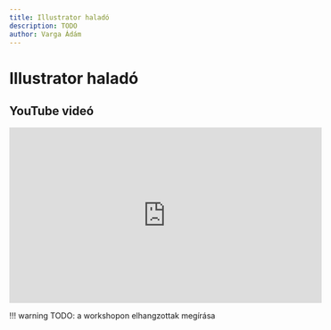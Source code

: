 ```yaml
---
title: Illustrator haladó
description: TODO
author: Varga Ádám
---
```


# Illustrator haladó

## YouTube videó

<div class="youtube-16-9">
    <iframe width="560" height="315" src="https://www.youtube-nocookie.com/embed/MM6zhN99OIM" title="YouTube video player" frameborder="0" allow="accelerometer; autoplay; clipboard-write; encrypted-media; gyroscope; picture-in-picture" allowfullscreen></iframe>
</div>

!!! warning
    TODO: a workshopon elhangzottak megírása
